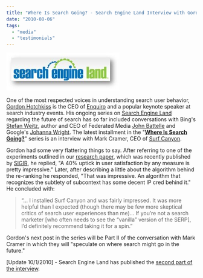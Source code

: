```yaml
---
title: "Where Is Search Going? - Search Engine Land Interview with Gordon Hotchkiss"
date: "2010-08-06"
tags: 
  - "media"
  - "testimonials"
---
```


[![](/assets/images/rank-dynamics/Search-Engine-Land-Logo.jpg "Search Engine Land Logo")](http://searchengineland.com/where-is-search-going-surf-canyons-mark-cramer-48224)

One of the most respected voices in understanding search user behavior, [Gordon Hotchkiss](http://searchengineland.com/author/gord-hotchkiss/) is the CEO of [Enquiro](http://www.enquiro.com/) and a popular keynote speaker at search industry events. His ongoing series on [Search Engine Land](http://searchengineland.com) regarding the future of search has so far included conversations with Bing's [Stefan Weitz](http://searchengineland.com/bings-stefan-weitz-rethinking-the-search-experience-34165), author and CEO of Federated Media [John Battelle](http://searchengineland.com/john-battelle-on-the-future-of-search-38382) and Google's [Johanna Wright](http://searchengineland.com/where-is-search-going-googles-johanna-wright-45983). The latest installment in the "**[Where Is Search Going?](http://searchengineland.com/where-is-search-going-surf-canyons-mark-cramer-48224)**" series is an interview with Mark Cramer, CEO of [Surf Canyon](http://www.surfcanyon.com/).

Gordon had some very flattering things to say. After referring to one of the experiments outlined in our [research paper](/assets/papers/SurfCanyonDemonstrationResearchPaper.pdf), which was recently published by [SIGIR](/rank-dynamics/selected-for-oral-presentation-at-sigir-09/), he replied, "A 40% uptick in user satisfaction by any measure is pretty impressive." Later, after describing a little about the algorithm behind the re-ranking he responded, "That was impressive. An algorithm that recognizes the subtlety of subcontext has some decent IP cred behind it." He concluded with:

> “... I installed Surf Canyon and was fairly impressed. It was more helpful than I expected (though there may be few more skeptical critics of search user experiences than me)... If you’re not a search marketer \[who often needs to see the “vanilla” version of the SERP\], I’d definitely recommend taking it for a spin.”

Gordon's next post in the series will be Part II of the conversation with Mark Cramer in which they will "speculate on where search might go in the future."

\[Update 10/1/2010\] - Search Engine Land has published the [second part of the interview](/rank-dynamics/search-as-a-conversation-second-part-of-search-engine-land-interview-with-gordon-hotchkiss/).
